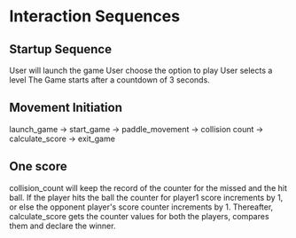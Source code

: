 # Interaction Sequences

## Startup Sequence

User will launch the game
User choose the option to play
User selects a level
The Game starts after a countdown of 3 seconds.

## Movement Initiation

launch_game ->
start_game ->
paddle_movement ->
collision count ->
calculate_score ->
exit_game

## One score

collision_count will keep the record of the counter for the missed and
the hit ball.
If the player hits the ball the counter for player1 score increments by 1,
or else the opponent player's score counter increments by 1.
Thereafter, calculate_score gets the counter values for both the players,
compares them and declare the winner.
